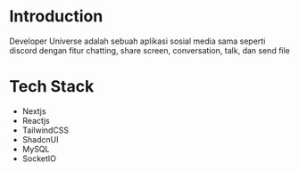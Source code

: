 # Introduction
Developer Universe adalah sebuah aplikasi sosial media sama seperti discord dengan fitur chatting, share screen, conversation, talk, dan send file

# Tech Stack

- Nextjs
- Reactjs
- TailwindCSS
- ShadcnUI
- MySQL
- SocketIO
